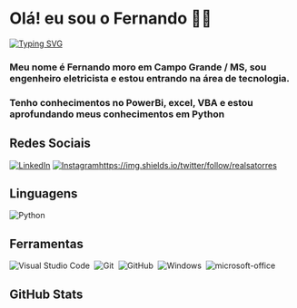 # Olá! eu sou o Fernando 👋🏻
[![Typing SVG](https://readme-typing-svg.herokuapp.com/?color=fff&size=35&center=true&vCenter=true&width=1000&lines=Bem+vindo+ao+meu+perfil+do+GitHub!+:%29)](https://git.io/typing-svg)

### Meu nome é Fernando moro em Campo Grande / MS, sou engenheiro eletricista e estou entrando na área de tecnologia.
### Tenho conhecimentos no PowerBi, excel, VBA e estou aprofundando meus conhecimentos em Python


## Redes Sociais

[![LinkedIn](https://img.shields.io/badge/LinkedIn-0077B5?style=for-the-badge&logo=linkedin&logoColor=fff)](https://www.linkedin.com/in/fernando-satorres-bernardes-19948b39) [![Instagram](https://img.shields.io/badge/Instagram-%23E4405F?style=for-the-badge&logo=instagram&logoColor=fff)](https://www.instagram.com/fsatorres.ft/)https://img.shields.io/twitter/follow/realsatorres


## Linguagens
![Python](https://img.shields.io/badge/Python-0D1117?style=for-the-badge&logo=python)&nbsp;


## Ferramentas
![Visual Studio Code](https://img.shields.io/badge/-Visual%20Studio%20Code-0D1117?style=for-the-badge&logo=visual-studio-code&logoColor=007ACC&labelColor=0D1117)&nbsp;
![Git](https://img.shields.io/badge/-Git-0D1117?style=for-the-badge&logo=git&labelColor=0D1117)&nbsp;
![GitHub](https://img.shields.io/badge/-GitHub-0D1117?style=for-the-badge&logo=github&labelColor=0D1117)&nbsp;
![Windows](https://img.shields.io/badge/-Windows-0D1117?style=for-the-badge&logo=windows&labelColor=0D1117)&nbsp;
![microsoft-office](https://img.shields.io/badge/-microsoft_office-0D1117?style=for-the-badge&logo=microsoft-office&labelColor=0D1117)&nbsp;

## GitHub Stats


